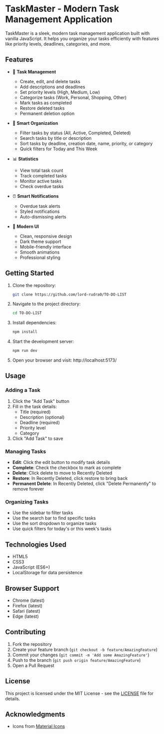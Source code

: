 # TaskMaster - Modern Task Management Application

TaskMaster is a sleek, modern task management application built with vanilla JavaScript. It helps you organize your tasks efficiently with features like priority levels, deadlines, categories, and more.

## Features

- 📝 **Task Management**
  - Create, edit, and delete tasks
  - Add descriptions and deadlines
  - Set priority levels (High, Medium, Low)
  - Categorize tasks (Work, Personal, Shopping, Other)
  - Mark tasks as completed
  - Restore deleted tasks
  - Permanent deletion option

- 🎯 **Smart Organization**
  - Filter tasks by status (All, Active, Completed, Deleted)
  - Search tasks by title or description
  - Sort tasks by deadline, creation date, name, priority, or category
  - Quick filters for Today and This Week

- 📊 **Statistics**
  - View total task count
  - Track completed tasks
  - Monitor active tasks
  - Check overdue tasks

- ⏰ **Smart Notifications**
  - Overdue task alerts
  - Styled notifications
  - Auto-dismissing alerts

- 🎨 **Modern UI**
  - Clean, responsive design
  - Dark theme support
  - Mobile-friendly interface
  - Smooth animations
  - Professional styling

## Getting Started

1. Clone the repository:
   ```bash
   git clone https://github.com/lord-rudra0/TO-DO-LIST
   ```

2. Navigate to the project directory:
   ```bash
   cd TO-DO-LIST
   ```

3. Install dependencies:
   ```bash
   npm install
   ```

4. Start the development server:
   ```bash
   npm run dev
   ```

5. Open your browser and visit:
 http://localhost:5173/

## Usage

### Adding a Task
1. Click the "Add Task" button
2. Fill in the task details:
   - Title (required)
   - Description (optional)
   - Deadline (required)
   - Priority level
   - Category
3. Click "Add Task" to save

### Managing Tasks
- **Edit**: Click the edit button to modify task details
- **Complete**: Check the checkbox to mark as complete
- **Delete**: Click delete to move to Recently Deleted
- **Restore**: In Recently Deleted, click restore to bring back
- **Permanent Delete**: In Recently Deleted, click "Delete Permanently" to remove forever

### Organizing Tasks
- Use the sidebar to filter tasks
- Use the search bar to find specific tasks
- Use the sort dropdown to organize tasks
- Use quick filters for today's or this week's tasks

## Technologies Used

- HTML5
- CSS3
- JavaScript (ES6+)
- LocalStorage for data persistence

## Browser Support

- Chrome (latest)
- Firefox (latest)
- Safari (latest)
- Edge (latest)

## Contributing

1. Fork the repository
2. Create your feature branch (`git checkout -b feature/AmazingFeature`)
3. Commit your changes (`git commit -m 'Add some AmazingFeature'`)
4. Push to the branch (`git push origin feature/AmazingFeature`)
5. Open a Pull Request

## License

This project is licensed under the MIT License - see the [LICENSE](LICENSE) file for details.

## Acknowledgments

- Icons from [Material Icons](https://fonts.google.com/icons)